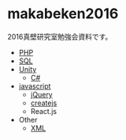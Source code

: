# makabeken2016
2016真壁研究室勉強会資料です。

 * [PHP](./php/SUMMARY.md)
 * [SQL](./sql/SUMMARY.md)
 * [Unity](./unity/SUMMARY.md)
    - [C#](./unity/c#/SUMMARY.md)
 * [javascript](./javascript/SUMMARY.md)
    - [jQuery](./jquery/SUMMARY.md)
    - [createjs](./createjs/SUMMARY.md)
    - React.js
 * Other
    - [XML](./Other/xml.md)  
